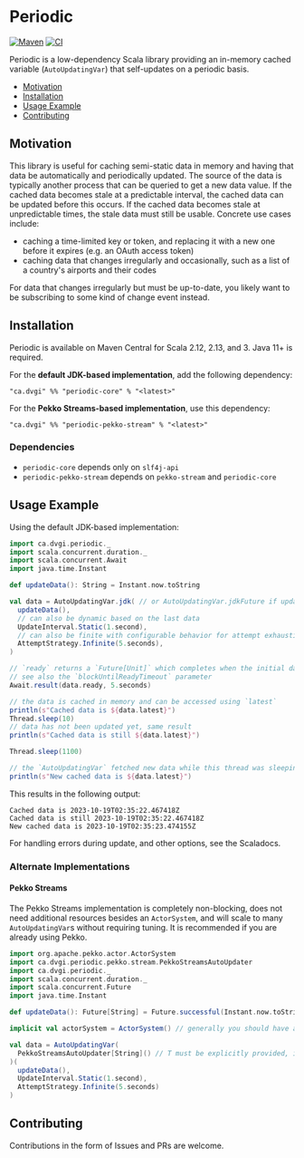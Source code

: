 # Periodic
[![Maven](https://img.shields.io/maven-central/v/ca.dvgi/periodic-core_2.13?color=blue)](https://search.maven.org/search?q=g:ca.dvgi%20periodic) [![CI](https://img.shields.io/github/actions/workflow/status/dvgica/periodic/ci.yml?branch=main)](https://github.com/dvgica/periodic/actions)

Periodic is a low-dependency Scala library providing an in-memory cached variable (`AutoUpdatingVar`) that self-updates on a periodic basis.

- [Motivation](#motivation)
- [Installation](#installation)
- [Usage Example](#usage-example)
- [Contributing](#contributing)

## Motivation

This library is useful for caching semi-static data in memory and having that data be automatically and periodically updated. The source of the data is typically another process that can be queried to get a new data value. If the cached data becomes stale at a predictable interval, the cached data can be updated before this occurs. If the cached data becomes stale at unpredictable times, the stale data must still be usable. Concrete use cases include:

- caching a time-limited key or token, and replacing it with a new one before it expires (e.g. an OAuth access token)
- caching data that changes irregularly and occasionally, such as a list of a country's airports and their codes

For data that changes irregularly but must be up-to-date, you likely want to be subscribing to some kind of change event instead.

## Installation

Periodic is available on Maven Central for Scala 2.12, 2.13, and 3. Java 11+ is required.

For the **default JDK-based implementation**, add the following dependency:

```
"ca.dvgi" %% "periodic-core" % "<latest>"
```

For the **Pekko Streams-based implementation**, use this dependency:

```
"ca.dvgi" %% "periodic-pekko-stream" % "<latest>"
```

### Dependencies
- `periodic-core` depends only on `slf4j-api`
- `periodic-pekko-stream` depends on `pekko-stream` and `periodic-core`

## Usage Example

Using the default JDK-based implementation:

``` scala
import ca.dvgi.periodic._
import scala.concurrent.duration._
import scala.concurrent.Await
import java.time.Instant

def updateData(): String = Instant.now.toString

val data = AutoUpdatingVar.jdk( // or AutoUpdatingVar.jdkFuture if updateData returns a Future
  updateData(),
  // can also be dynamic based on the last data
  UpdateInterval.Static(1.second), 
  // can also be finite with configurable behavior for attempt exhaustion
  AttemptStrategy.Infinite(5.seconds), 
)

// `ready` returns a `Future[Unit]` which completes when the initial data initialization is complete
// see also the `blockUntilReadyTimeout` parameter
Await.result(data.ready, 5.seconds)

// the data is cached in memory and can be accessed using `latest`
println(s"Cached data is ${data.latest}")
Thread.sleep(10)
// data has not been updated yet, same result
println(s"Cached data is still ${data.latest}")

Thread.sleep(1100)

// the `AutoUpdatingVar` fetched new data while this thread was sleeping
println(s"New cached data is ${data.latest}")
```

This results in the following output:
```
Cached data is 2023-10-19T02:35:22.467418Z
Cached data is still 2023-10-19T02:35:22.467418Z
New cached data is 2023-10-19T02:35:23.474155Z
```

For handling errors during update, and other options, see the Scaladocs.

### Alternate Implementations

#### Pekko Streams

The Pekko Streams implementation is completely non-blocking, does not need additional resources besides an `ActorSystem`, and will scale to many `AutoUpdatingVar`s without requiring tuning. 
It is recommended if you are already using Pekko.

``` scala
import org.apache.pekko.actor.ActorSystem
import ca.dvgi.periodic.pekko.stream.PekkoStreamsAutoUpdater
import ca.dvgi.periodic._
import scala.concurrent.duration._
import scala.concurrent.Future
import java.time.Instant

def updateData(): Future[String] = Future.successful(Instant.now.toString)

implicit val actorSystem = ActorSystem() // generally you should have an ActorSystem in your process already

val data = AutoUpdatingVar(
  PekkoStreamsAutoUpdater[String]() // T must be explicitly provided, it can't be inferred
)(
  updateData(),
  UpdateInterval.Static(1.second),
  AttemptStrategy.Infinite(5.seconds)
)
```

## Contributing 

Contributions in the form of Issues and PRs are welcome.
